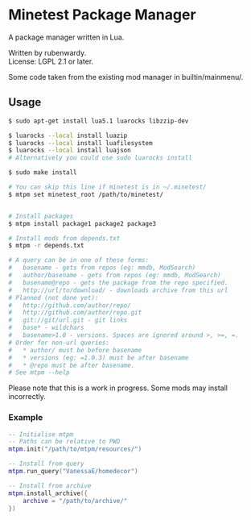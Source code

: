 # Minetest Package Manager

A package manager written in Lua.

Written by rubenwardy.  
License: LGPL 2.1 or later.

Some code taken from the existing mod manager in builtin/mainmenu/.

## Usage

```Bash
$ sudo apt-get install lua5.1 luarocks libzzip-dev

$ luarocks --local install luazip
$ luarocks --local install luafilesystem
$ luarocks --local install luajson
# Alternatively you could use sudo luarocks install

$ sudo make install

# You can skip this line if minetest is in ~/.minetest/
$ mtpm set minetest_root /path/to/minetest/


# Install packages
$ mtpm install package1 package2 package3

# Install mods from depends.txt
$ mtpm -r depends.txt

# A query can be in one of these forms:
#	basename - gets from repos (eg: mmdb, ModSearch)
#	author/basename - gets from repos (eg: mmdb, ModSearch)
#	basename@repo - gets the package from the repo specified.
#	http://url/to/download/ - downloads archive from this url
# Planned (not done yet):
#	http://github.com/author/repo/
#	http://github.com/author/repo.git
#	git://git/url.git - git links
#	base* - wildchars
#	basename>1.0 - versions. Spaces are ignored around >, >=, =.
# Order for non-url queries:
# 	* author/ must be before basename
#	* versions (eg: =1.0.3) must be after basename
#	* @repo must be after basename.
# See mtpm --help
```

Please note that this is a work in progress.
Some mods may install incorrectly.


### Example

```lua
-- Initialise mtpm
-- Paths can be relative to PWD
mtpm.init("/path/to/mtpm/resources/")

-- Install from query
mtpm.run_query("VanessaE/homedecor")

-- Install from archive
mtpm.install_archive({
	archive = "/path/to/archive/"
})
```
